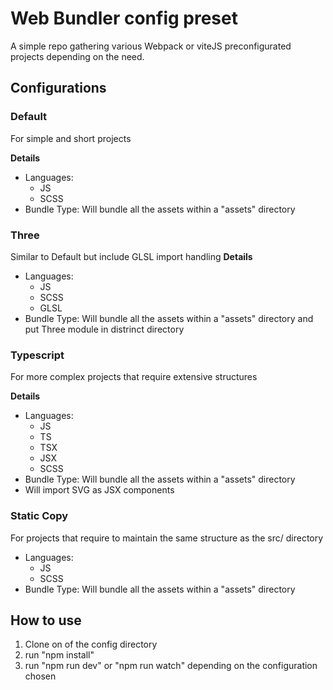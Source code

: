 # Web Bundler config preset
A simple repo gathering various Webpack or viteJS preconfigurated projects depending on the need.

## Configurations

### Default
For simple and short projects

**Details**
- Languages: 
    - JS
    - SCSS
- Bundle Type:
Will bundle all the assets within a "assets" directory


### Three
Similar to Default but include GLSL import handling
**Details**
- Languages: 
    - JS
    - SCSS
    - GLSL
- Bundle Type:
Will bundle all the assets within a "assets" directory and put Three module in distrinct directory

### Typescript
For more complex projects that require extensive structures

**Details**
- Languages:
    - JS
    - TS
    - TSX
    - JSX
    - SCSS
- Bundle Type: Will bundle all the assets within a "assets" directory
- Will import SVG as JSX components


### Static Copy
For projects that require to maintain the same structure as the src/ directory

- Languages:
    - JS
    - SCSS
- Bundle Type: Will bundle all the assets within a "assets" directory

## How to use

1. Clone on of the config directory
2. run "npm install"
3. run "npm run dev" or "npm run watch" depending on the configuration chosen